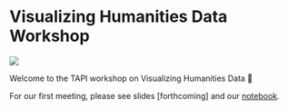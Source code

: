 # Visualizing Humanities Data Workshop

![](https://i.pinimg.com/originals/82/9e/c6/829ec6eb465ac4eee37d8f999658c5c8.gif)

Welcome to the TAPI workshop on Visualizing Humanities Data 🎉

For our first meeting, please see slides [forthcoming] and our [notebook](https://github.com/ZoeLeBlanc/visualizing_humanities_data_workshop/blob/master/Introduction%20to%20Visualizing%20Humanities%20Data.ipynb). 
